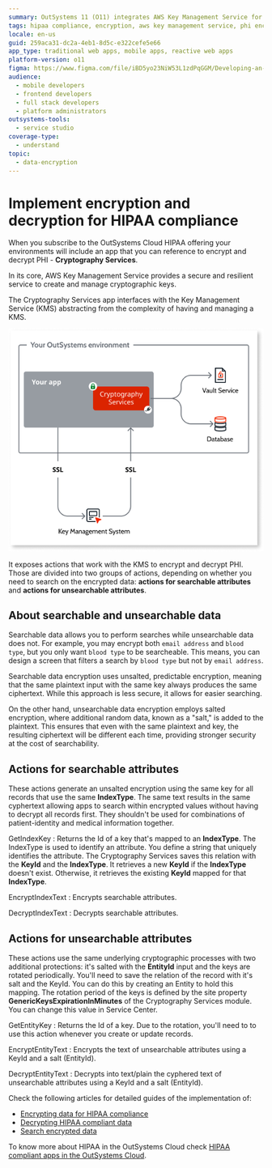 ```yaml
---
summary: OutSystems 11 (O11) integrates AWS Key Management Service for HIPAA-compliant encryption and decryption of PHI through its Cryptography Services app.
tags: hipaa compliance, encryption, aws key management service, phi encryption, cryptography
locale: en-us
guid: 259aca31-dc2a-4eb1-8d5c-e322cefe5e66
app_type: traditional web apps, mobile apps, reactive web apps
platform-version: o11
figma: https://www.figma.com/file/iBD5yo23NiW53L1zdPqGGM/Developing-an-Application?type=design&node-id=4397%3A521&mode=design&t=GF97AOUqsRf9tsAh-1
audience:
  - mobile developers
  - frontend developers
  - full stack developers
  - platform administrators
outsystems-tools:
  - service studio
coverage-type:
  - understand
topic:
  - data-encryption
---
```


# Implement encryption and decryption for HIPAA compliance

When you subscribe to the OutSystems Cloud HIPAA offering your environments will include an app that you can reference to encrypt and decrypt PHI - **Cryptography Services**.

In its core, AWS Key Management Service provides a secure and resilient service to create and manage cryptographic keys.

The Cryptography Services app interfaces with the Key Management Service (KMS) abstracting from the complexity of having and managing a KMS.

![Diagram illustrating the Cryptography Services app interfacing with AWS Key Management Service for encrypting and decrypting PHI in OutSystems Cloud HIPAA offering](images/hipaa-crypto-diag.png "Cryptography Services Diagram")

It exposes actions that work with the KMS to encrypt and decrypt PHI. Those are divided into two groups of actions, depending on whether you need to search on the encrypted data: **actions for searchable attributes** and **actions for unsearchable attributes**.

## About searchable and unsearchable data

Searchable data allows you to perform searches while unsearchable data does not. For example, you may encrypt both `email address` and `blood type`, but you only want `blood type` to be searcheable. This means, you can design a screen that filters a search by `blood type` but not by `email address`.

Searchable data encryption uses unsalted, predictable encryption, meaning that the same plaintext input with the same key  always produces the same ciphertext. While this approach is less secure, it allows for easier searching.

On the other hand, unsearchable data encryption employs salted encryption, where additional random data, known as a "salt," is added to the plaintext. This ensures that even with the same plaintext and key, the resulting ciphertext will be different each time, providing stronger security at the cost of searchability.

## Actions for searchable attributes

These actions generate an unsalted encryption using the same key for all records that use the same **IndexType**. The same text results in the same cyphertext allowing apps to search within encrypted values without having to decrypt all records first. They shouldn't be used for combinations of patient-identity and medical information together.

GetIndexKey
:   Returns the Id of a key that's mapped to an **IndexType**. The IndexType is used to identify an attribute. You define a string that uniquely identifies the attribute. The Cryptography Services saves this relation with the **KeyId** and the **IndexType**. It retrieves a new **KeyId** if the **IndexType** doesn't exist. Otherwise, it retrieves the existing **KeyId** mapped for that **IndexType**.

EncryptIndexText
:   Encrypts searchable attributes.

DecryptIndexText
:   Decrypts searchable attributes.

## Actions for unsearchable attributes

These actions use the same underlying cryptographic processes with two additional protections: it's salted with the **EntityId** input and the keys are rotated periodically.
You'll need to save the relation of the record with it's salt and the KeyId. You can do this by creating an Entity to hold this mapping.
The rotation period of the keys is defined by the site property **GenericKeysExpirationInMinutes** of the Cryptography Services module. You can change this value in Service Center.

GetEntityKey
:   Returns the Id of a key. Due to the rotation, you'll need to to use this action whenever you create or update records.

EncryptEntityText
:   Encrypts the text of unsearchable attributes using a KeyId and a salt (EntityId).

DecryptEntityText
:   Decrypts into text/plain the cyphered text of unsearchable attributes using a KeyId and a salt (EntityId).

Check the following articles for detailed guides of the implementation of:

* [Encrypting data for HIPAA compliance](encrypt-data-hipaa.md)
* [Decrypting HIPAA compliant data](decrypt-data-hipaa.md)
* [Search encrypted data](search-encrypted.md)

To know more about HIPAA in the OutSystems Cloud check [HIPAA compliant apps in the OutSystems Cloud](https://success.outsystems.com/Support/Security/HIPAA_compliance_-_how_OutSystems_can_help#HIPAA_compliant_apps_in_the_OutSystems_Cloud).
